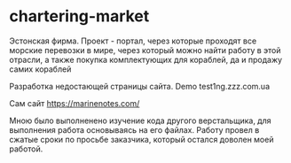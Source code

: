 # chartering-market

Эстонская фирма. Проект - портал, через которые проходят все морские перевозки в мире, через который можно найти работу в этой отрасли, а также покупка комплектующих для кораблей, да и продажу самих кораблей

Разработка недостающей страницы сайта. Demo test1ng.zzz.com.ua

Сам сайт https://marinenotes.com/

Мною было выполненено изучение кода другого верстальщика, для выполнения работа основываясь на его файлах. Работу провел в сжатые сроки по просьбе заказчика, который остался доволен моей работой.

